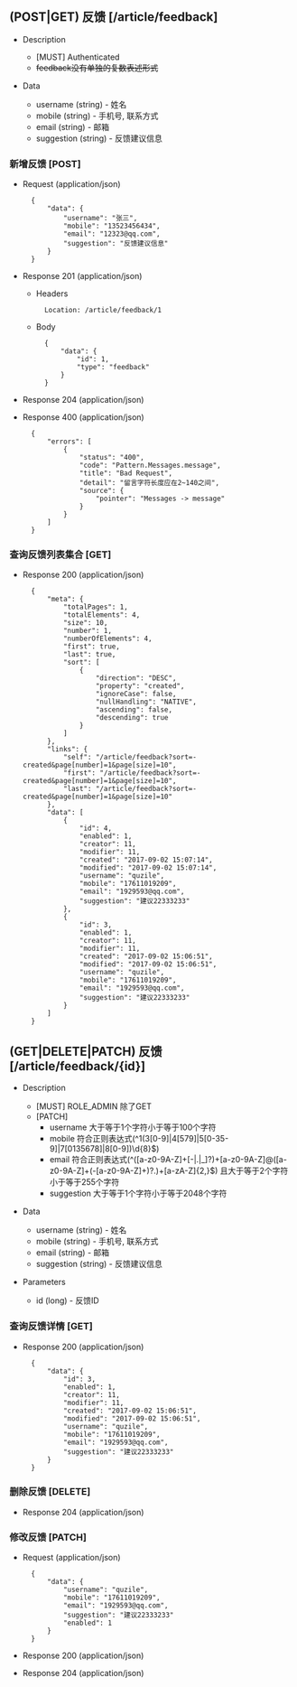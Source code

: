 ## (POST|GET) 反馈 [/article/feedback]

+ Description
    + [MUST] Authenticated
    + <del>feedback没有单独的复数表述形式</del>
    
+ Data
    + username (string) - 姓名
    + mobile (string) - 手机号, 联系方式
    + email (string) - 邮箱
    + suggestion (string) - 反馈建议信息

### 新增反馈 [POST]

+ Request (application/json)

        {
            "data": {
                "username": "张三",
                "mobile": "13523456434",
                "email": "12323@qq.com",
                "suggestion": "反馈建议信息"
            }
        }

+ Response 201 (application/json)

    + Headers

            Location: /article/feedback/1

    + Body

            {
                "data": {
                    "id": 1,
                    "type": "feedback"
                }
            }
            
+ Response 204 (application/json)
        
+ Response 400 (application/json)

        {
            "errors": [
                {
                    "status": "400",
                    "code": "Pattern.Messages.message",
                    "title": "Bad Request",
                    "detail": "留言字符长度应在2~140之间",
                    "source": {
                        "pointer": "Messages -> message"
                    }
                }
            ]
        }
        
### 查询反馈列表集合 [GET]

+ Response 200 (application/json)

        {
            "meta": {
                "totalPages": 1,
                "totalElements": 4,
                "size": 10,
                "number": 1,
                "numberOfElements": 4,
                "first": true,
                "last": true,
                "sort": [
                    {
                        "direction": "DESC",
                        "property": "created",
                        "ignoreCase": false,
                        "nullHandling": "NATIVE",
                        "ascending": false,
                        "descending": true
                    }
                ]
            },
            "links": {
                "self": "/article/feedback?sort=-created&page[number]=1&page[size]=10",
                "first": "/article/feedback?sort=-created&page[number]=1&page[size]=10",
                "last": "/article/feedback?sort=-created&page[number]=1&page[size]=10"
            },
            "data": [
                {
                    "id": 4,
                    "enabled": 1,
                    "creator": 11,
                    "modifier": 11,
                    "created": "2017-09-02 15:07:14",
                    "modified": "2017-09-02 15:07:14",
                    "username": "quzile",
                    "mobile": "17611019209",
                    "email": "1929593@qq.com",
                    "suggestion": "建议22333233"
                },
                {
                    "id": 3,
                    "enabled": 1,
                    "creator": 11,
                    "modifier": 11,
                    "created": "2017-09-02 15:06:51",
                    "modified": "2017-09-02 15:06:51",
                    "username": "quzile",
                    "mobile": "17611019209",
                    "email": "1929593@qq.com",
                    "suggestion": "建议22333233"
                }
            ]
        }

## (GET|DELETE|PATCH) 反馈  [/article/feedback/{id}]

+ Description
    + [MUST] ROLE_ADMIN 除了GET
    + [PATCH] 
        + username 大于等于1个字符小于等于100个字符
        + mobile 符合正则表达式(^1(3[0-9]|4[579]|5[0-35-9]|7[0135678]|8[0-9])\d{8}$)
        + email 符合正则表达式(^([a-z0-9A-Z]+[-|\.|_]?)+[a-z0-9A-Z]@([a-z0-9A-Z]+(-[a-z0-9A-Z]+)?\.)+[a-zA-Z]{2,}$) 且大于等于2个字符小于等于255个字符
        + suggestion 大于等于1个字符小于等于2048个字符

+ Data
    + username (string) - 姓名
    + mobile (string) - 手机号, 联系方式
    + email (string) - 邮箱
    + suggestion (string) - 反馈建议信息

+ Parameters
    + id (long) - 反馈ID

### 查询反馈详情 [GET]

+ Response 200 (application/json)

        {
            "data": {
                "id": 3,
                "enabled": 1,
                "creator": 11,
                "modifier": 11,
                "created": "2017-09-02 15:06:51",
                "modified": "2017-09-02 15:06:51",
                "username": "quzile",
                "mobile": "17611019209",
                "email": "1929593@qq.com",
                "suggestion": "建议22333233"
            }
        }

### 删除反馈 [DELETE]

+ Response 204 (application/json)

### 修改反馈 [PATCH]

+ Request (application/json)

        {
            "data": {
                "username": "quzile",
                "mobile": "17611019209",
                "email": "1929593@qq.com",
                "suggestion": "建议22333233"
                "enabled": 1
            }
        }
        
+ Response 200 (application/json)

+ Response 204 (application/json)